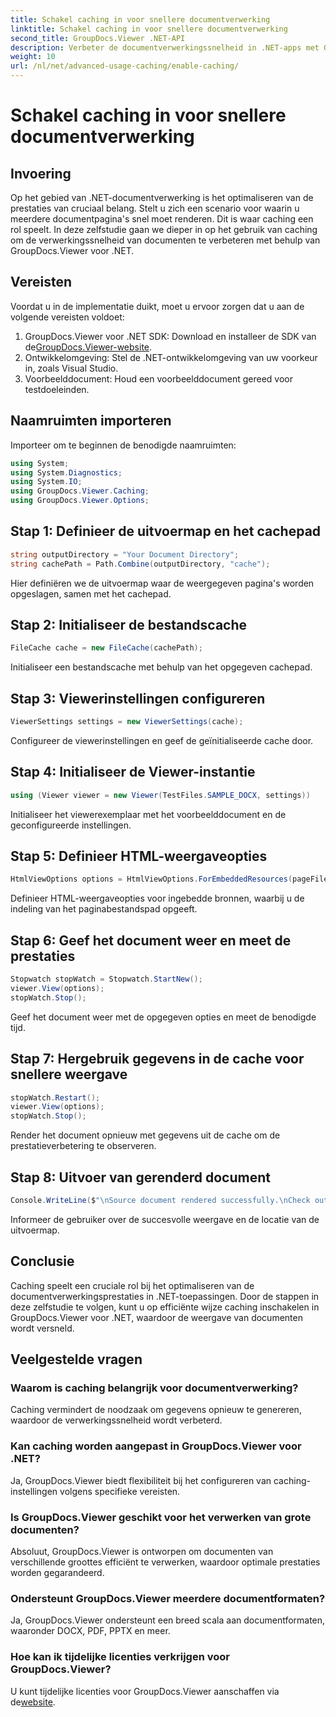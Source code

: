 ```yaml
---
title: Schakel caching in voor snellere documentverwerking
linktitle: Schakel caching in voor snellere documentverwerking
second_title: GroupDocs.Viewer .NET-API
description: Verbeter de documentverwerkingssnelheid in .NET-apps met GroupDocs.Viewer door gebruik te maken van caching. Optimaliseer de prestaties moeiteloos.
weight: 10
url: /nl/net/advanced-usage-caching/enable-caching/
---
```


# Schakel caching in voor snellere documentverwerking

## Invoering
Op het gebied van .NET-documentverwerking is het optimaliseren van de prestaties van cruciaal belang. Stelt u zich een scenario voor waarin u meerdere documentpagina's snel moet renderen. Dit is waar caching een rol speelt. In deze zelfstudie gaan we dieper in op het gebruik van caching om de verwerkingssnelheid van documenten te verbeteren met behulp van GroupDocs.Viewer voor .NET.
## Vereisten
Voordat u in de implementatie duikt, moet u ervoor zorgen dat u aan de volgende vereisten voldoet:
1.  GroupDocs.Viewer voor .NET SDK: Download en installeer de SDK van de[GroupDocs.Viewer-website](https://releases.groupdocs.com/viewer/net/).
2. Ontwikkelomgeving: Stel de .NET-ontwikkelomgeving van uw voorkeur in, zoals Visual Studio.
3. Voorbeelddocument: Houd een voorbeelddocument gereed voor testdoeleinden.

## Naamruimten importeren
Importeer om te beginnen de benodigde naamruimten:
```csharp
using System;
using System.Diagnostics;
using System.IO;
using GroupDocs.Viewer.Caching;
using GroupDocs.Viewer.Options;
```

## Stap 1: Definieer de uitvoermap en het cachepad
```csharp
string outputDirectory = "Your Document Directory";
string cachePath = Path.Combine(outputDirectory, "cache");
```
Hier definiëren we de uitvoermap waar de weergegeven pagina's worden opgeslagen, samen met het cachepad.
## Stap 2: Initialiseer de bestandscache
```csharp
FileCache cache = new FileCache(cachePath);
```
Initialiseer een bestandscache met behulp van het opgegeven cachepad.
## Stap 3: Viewerinstellingen configureren
```csharp
ViewerSettings settings = new ViewerSettings(cache);
```
Configureer de viewerinstellingen en geef de geïnitialiseerde cache door.
## Stap 4: Initialiseer de Viewer-instantie
```csharp
using (Viewer viewer = new Viewer(TestFiles.SAMPLE_DOCX, settings))
```
Initialiseer het viewerexemplaar met het voorbeelddocument en de geconfigureerde instellingen.
## Stap 5: Definieer HTML-weergaveopties
```csharp
HtmlViewOptions options = HtmlViewOptions.ForEmbeddedResources(pageFilePathFormat);
```
Definieer HTML-weergaveopties voor ingebedde bronnen, waarbij u de indeling van het paginabestandspad opgeeft.
## Stap 6: Geef het document weer en meet de prestaties
```csharp
Stopwatch stopWatch = Stopwatch.StartNew();
viewer.View(options);
stopWatch.Stop();
```
Geef het document weer met de opgegeven opties en meet de benodigde tijd.
## Stap 7: Hergebruik gegevens in de cache voor snellere weergave
```csharp
stopWatch.Restart();
viewer.View(options);
stopWatch.Stop();
```
Render het document opnieuw met gegevens uit de cache om de prestatieverbetering te observeren.
## Stap 8: Uitvoer van gerenderd document
```csharp
Console.WriteLine($"\nSource document rendered successfully.\nCheck output in {outputDirectory}.");
```
Informeer de gebruiker over de succesvolle weergave en de locatie van de uitvoermap.

## Conclusie
Caching speelt een cruciale rol bij het optimaliseren van de documentverwerkingsprestaties in .NET-toepassingen. Door de stappen in deze zelfstudie te volgen, kunt u op efficiënte wijze caching inschakelen in GroupDocs.Viewer voor .NET, waardoor de weergave van documenten wordt versneld.
## Veelgestelde vragen
### Waarom is caching belangrijk voor documentverwerking?
Caching vermindert de noodzaak om gegevens opnieuw te genereren, waardoor de verwerkingssnelheid wordt verbeterd.
### Kan caching worden aangepast in GroupDocs.Viewer voor .NET?
Ja, GroupDocs.Viewer biedt flexibiliteit bij het configureren van caching-instellingen volgens specifieke vereisten.
### Is GroupDocs.Viewer geschikt voor het verwerken van grote documenten?
Absoluut, GroupDocs.Viewer is ontworpen om documenten van verschillende groottes efficiënt te verwerken, waardoor optimale prestaties worden gegarandeerd.
### Ondersteunt GroupDocs.Viewer meerdere documentformaten?
Ja, GroupDocs.Viewer ondersteunt een breed scala aan documentformaten, waaronder DOCX, PDF, PPTX en meer.
### Hoe kan ik tijdelijke licenties verkrijgen voor GroupDocs.Viewer?
 U kunt tijdelijke licenties voor GroupDocs.Viewer aanschaffen via de[website](https://purchase.groupdocs.com/temporary-license/).